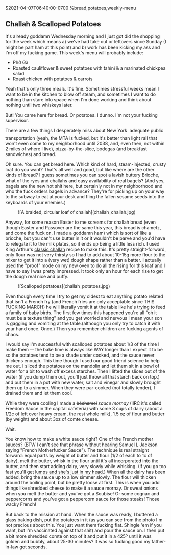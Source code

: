 $2021-04-07T06:40:00-0700
%bread,potatoes,weekly-menu
## Challah & Scalloped Potatoes

It's already goddamn Wednesday morning and I just got did the shopping for the week which means a) we've had take out or leftovers since Sunday (I might be part ham at this point) and b) work has been kicking my ass and I'm off my fucking game. This week's menu will probably include:

* Phở Gà
* Roasted cauliflower & sweet potatoes with tahini & a marinated chickpea salad
* Roast chicken with potatoes & carrots

Yeah that's only three meals. It's fine. Sometimes stressful weeks mean I want to be in the kitchen to blow off steam, and sometimes I want to do nothing than stare into space when I'm done working and think about nothing until two whiskeys later.

But! You came here for bread. Or potatoes. I dunno.  I'm not your fucking supervisor.

There are a few things I desperately miss about New York &#151; adequate public transportation (yeah, the MTA is fucked, but it's better than light rail that won't even come to my neighborhood until 2038, and, even then, not within 2 miles of where I live), pizza-by-the-slice, bodegas (and breakfast sandwiches) and bread.

Oh sure. You can get bread here.  Which kind of hard, steam-injected, crusty loaf do you want? That's all well and good, but like where are the other kinds of bread? I guess sometimes you can spot a lavish buttery Brioche, what of the ryes and challahs and easy availability of real bagels? (And yes, bagels are the new hot shit here, but certainly not in my neighborhood and who the fuck orders bagels in advance? They're for picking up on your way to the subway to eat at your desk and fling the fallen sesame seeds into the keyboards of your enemies.)

<figure>
![A braided, circular loaf of challah](challah_challah.jpg)
</figure>

Anyway, for some reason Easter to me screams for challah bread (even though Easter and Passover are the same this year, this bread is chametz, and come the fuck on, I made a goddamn ham) which is sort of like a brioche, but you can't use butter in it or it wouldn't be parve and you'd have to relegate it to the milk plates, so it ends up being a little less rich. I used King Arthur's [classic challah](https://www.kingarthurbaking.com/recipes/classic-challah-recipe) recipe to make this. It's pretty straight-forward, only flour was not very thirsty so I had to add about 10-15g more flour to the mixer to get it into a (very wet) dough shape rather than a batter. I actually used the "proof" mode on my new oven to do all the rising for this loaf and I have to say I was pretty impressed. It took only an hour for each rise to get the dough real nice and puffy.

<figure>
![Scalloped potatoes](challah_potatoes.jpg)
</figure>

Even though every time I try to get my oldest to eat anything potato related that isn't a French fry (and French fries are only acceptable since THIS FUCKING MARCH) he will literally vomit it at the table like he's trying to feed a family of baby birds. The first few times this happened you're all "oh it must be a texture thing" and you get worried and nervous I mean your son is gagging and vomiting at the table.(although you only try to catch it with your hand once.  Once.) Then you remember children are fucking agents of chaos.

I would say I'm successful with scalloped potatoes about 1/3 of the time I make them -- the bake time is always like WAY longer than I expect it to be so the potatoes tend to be a shade under cooked, and the sauce never thickens enough. This time though I used our good friend science to help me out. I sliced the potatoes on the mandolin and let them sit in a bowl of water for a bit to wash off excess starches.  Then I lifted the slices out of the water (if you dump them out, you'll just throw all that starch back on top.) and put them in a pot with new water, salt and vinegar and slowly brought them up to a simmer.  When they were par-cooked (not totally tender), I drained them and let them cool.

While they were cooling I made a <span style="text-decoration: line-through">béchamel</span> _sauce mornay_ (IIRC it's called Freedom Sauce in the capital cafeteria) with some 3 cups of dairy (about a 1/2c of left over heavy cream, the rest whole milk), 1.5 oz of flour and butter (by weight) and about 3oz of comte cheese. 

Wait. 

You know how to make a white sauce right? One of the French mother sauces? (BTW I can't see that phrase without hearing Samuel L Jackson saying "French Motherfucker Sauce"). The technique is real straight forward: equal parts by weight of butter and flour (1/2 of each to 1c of dairy), melt the butter, whisk in the flour until it's all incorporated into the butter, and then start adding dairy, very slowly while whisking. (If you go too fast you'll get [lumps and she's just in my head](https://www.youtube.com/watch?v=_sj_U6vObUA).) When all the dairy has been added, bring the sauce up to a low simmer slowly. The flour will thicken around the boiling point, but be pretty loose at first. This is when you add things like shredded cheese to make it a sauce mornay. Or sweat onions when you melt the butter and you've got a Soubise!  Or some cognac and peppercorns and you've got a peppercorn sauce for those steaks! Those wacky French!

But back to the mission at hand. When the sauce was ready, I buttered a glass baking dish, put the potatoes in it (as you can see from the photo I'm not precious about this. You just want them fucking flat. Shingle 'em if you want, but I'm vaccinated against that shit) and pour the sauce on. I then put a bit more shredded comte on top of it and put it in a 425º until it was golden and bubbly, about 25-30 minutes? It was so fucking good my father-in-law got seconds.


